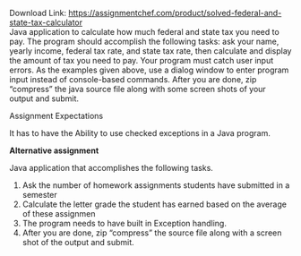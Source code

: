 Download Link: https://assignmentchef.com/product/solved-federal-and-state-tax-calculator
<br>
Java application to calculate how much federal and state tax you need to pay. The program should accomplish the following tasks: ask your name, yearly income, federal tax rate, and state tax rate, then calculate and display the amount of tax you need to pay. Your program must catch user input errors. As the examples given above, use a dialog window to enter program input instead of console-based commands.  After you are done, zip “compress” the java source file along with some screen shots of your output and submit.

Assignment Expectations

It has to have the Ability to use checked exceptions in a Java program.

<strong>Alternative assignment</strong>

Java application that accomplishes the following tasks.

<ol>

 <li>Ask the number of homework assignments students have submitted in a semester</li>

 <li>Calculate the letter grade the student has earned based on the average of these assignmen</li>

 <li>The program needs to have built in Exception handling.</li>

 <li>After you are done, zip “compress” the source file along with a screen shot of the output and submit.</li>

</ol>